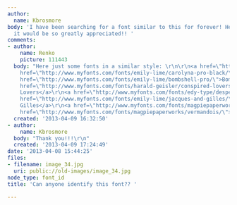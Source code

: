 ```yaml
---
author:
  name: Kbrosmore
body: 'I have been searching for a font similar to this for forever! Help identifying
  it would be so greatly appreciated!! '
comments:
- author:
    name: Renko
    picture: 111443
  body: "Here just some fonts in a similar style: \r\n\r\n<a href=\"http://www.myfonts.com/fonts/emily-lime/peoni-pro/\">Peoni</a>\r\n<a
    href=\"http://www.myfonts.com/fonts/emily-lime/carolyna-pro-black/\">Carolyna</a>\r\n<a
    href=\"http://www.myfonts.com/fonts/emily-lime/bombshell-pro/\">Bombshell</a>\r\n<a
    href=\"http://www.myfonts.com/fonts/harald-geisler/conspired-lovers/\">Conspired
    Lovers</a>\r\n<a href=\"http://www.myfonts.com/fonts/edy-type/despeinada/\">Despeinada</a>\r\n<a
    href=\"http://www.myfonts.com/fonts/emily-lime/jacques-and-gilles/\">Jacques &
    Gilles</a>\r\n<a href=\"http://www.myfonts.com/fonts/magpiepaperworks/saissant/\">Saissant</a>\r\n<a
    href=\"http://www.myfonts.com/fonts/magpiepaperworks/vermandois/\">Vermandois</a>\r\n\r\n"
  created: '2013-04-09 16:32:50'
- author:
    name: Kbrosmore
  body: "Thank you!!!\r\n"
  created: '2013-04-09 17:24:49'
date: '2013-04-08 15:44:25'
files:
- filename: image_34.jpg
  uri: public://old-images/image_34.jpg
node_type: font_id
title: 'Can anyone identify this font?? '

---
```

